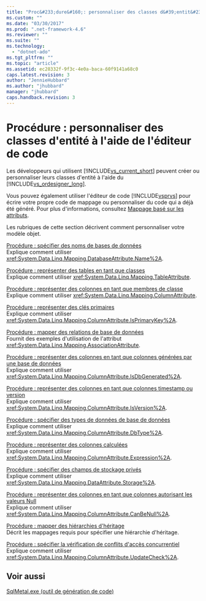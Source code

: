 ```yaml
---
title: "Proc&#233;dure&#160;: personnaliser des classes d&#39;entit&#233; &#224; l&#39;aide de l&#39;&#233;diteur de code | Microsoft Docs"
ms.custom: ""
ms.date: "03/30/2017"
ms.prod: ".net-framework-4.6"
ms.reviewer: ""
ms.suite: ""
ms.technology: 
  - "dotnet-ado"
ms.tgt_pltfrm: ""
ms.topic: "article"
ms.assetid: ec28332f-9f3c-4e0a-baca-60f9141a68c0
caps.latest.revision: 3
author: "JennieHubbard"
ms.author: "jhubbard"
manager: "jhubbard"
caps.handback.revision: 3
---
```

# Proc&#233;dure&#160;: personnaliser des classes d&#39;entit&#233; &#224; l&#39;aide de l&#39;&#233;diteur de code
Les développeurs qui utilisent [!INCLUDE[vs_current_short](../../../../../../includes/vs-current-short-md.md)] peuvent créer ou personnaliser leurs classes d'entité à l'aide du [!INCLUDE[vs_ordesigner_long](../../../../../../includes/vs-ordesigner-long-md.md)].  
  
 Vous pouvez également utiliser l'éditeur de code [!INCLUDE[vsprvs](../../../../../../includes/vsprvs-md.md)] pour écrire votre propre code de mappage ou personnaliser du code qui a déjà été généré.  Pour plus d'informations, consultez [Mappage basé sur les attributs](../../../../../../docs/framework/data/adonet/sql/linq/attribute-based-mapping.md).  
  
 Les rubriques de cette section décrivent comment personnaliser votre modèle objet.  
  
 [Procédure : spécifier des noms de bases de données](../../../../../../docs/framework/data/adonet/sql/linq/how-to-specify-database-names.md)  
 Explique comment utiliser <xref:System.Data.Linq.Mapping.DatabaseAttribute.Name%2A>.  
  
 [Procédure : représenter des tables en tant que classes](../../../../../../docs/framework/data/adonet/sql/linq/how-to-represent-tables-as-classes.md)  
 Explique comment utiliser <xref:System.Data.Linq.Mapping.TableAttribute>.  
  
 [Procédure : représenter des colonnes en tant que membres de classe](../../../../../../docs/framework/data/adonet/sql/linq/how-to-represent-columns-as-class-members.md)  
 Explique comment utiliser <xref:System.Data.Linq.Mapping.ColumnAttribute>.  
  
 [Procédure : représenter des clés primaires](../../../../../../docs/framework/data/adonet/sql/linq/how-to-represent-primary-keys.md)  
 Explique comment utiliser <xref:System.Data.Linq.Mapping.ColumnAttribute.IsPrimaryKey%2A>.  
  
 [Procédure : mapper des relations de base de données](../../../../../../docs/framework/data/adonet/sql/linq/how-to-map-database-relationships.md)  
 Fournit des exemples d'utilisation de l'attribut <xref:System.Data.Linq.Mapping.AssociationAttribute>.  
  
 [Procédure : représenter des colonnes en tant que colonnes générées par une base de données](../../../../../../docs/framework/data/adonet/sql/linq/how-to-represent-columns-as-database-generated.md)  
 Explique comment utiliser <xref:System.Data.Linq.Mapping.ColumnAttribute.IsDbGenerated%2A>.  
  
 [Procédure : représenter des colonnes en tant que colonnes timestamp ou version](../../../../../../docs/framework/data/adonet/sql/linq/how-to-represent-columns-as-timestamp-or-version-columns.md)  
 Explique comment utiliser <xref:System.Data.Linq.Mapping.ColumnAttribute.IsVersion%2A>.  
  
 [Procédure : spécifier des types de données de base de données](../../../../../../docs/framework/data/adonet/sql/linq/how-to-specify-database-data-types.md)  
 Explique comment utiliser <xref:System.Data.Linq.Mapping.ColumnAttribute.DbType%2A>.  
  
 [Procédure : représenter des colonnes calculées](../../../../../../docs/framework/data/adonet/sql/linq/how-to-represent-computed-columns.md)  
 Explique comment utiliser <xref:System.Data.Linq.Mapping.ColumnAttribute.Expression%2A>.  
  
 [Procédure : spécifier des champs de stockage privés](../../../../../../docs/framework/data/adonet/sql/linq/how-to-specify-private-storage-fields.md)  
 Explique comment utiliser <xref:System.Data.Linq.Mapping.DataAttribute.Storage%2A>.  
  
 [Procédure : représenter des colonnes en tant que colonnes autorisant les valeurs Null](../../../../../../docs/framework/data/adonet/sql/linq/how-to-represent-columns-as-allowing-null-values.md)  
 Explique comment utiliser <xref:System.Data.Linq.Mapping.ColumnAttribute.CanBeNull%2A>.  
  
 [Procédure : mapper des hiérarchies d'héritage](../../../../../../docs/framework/data/adonet/sql/linq/how-to-map-inheritance-hierarchies.md)  
 Décrit les mappages requis pour spécifier une hiérarchie d'héritage.  
  
 [Procédure : spécifier la vérification de conflits d'accès concurrentiel](../../../../../../docs/framework/data/adonet/sql/linq/how-to-specify-concurrency-conflict-checking.md)  
 Explique comment utiliser <xref:System.Data.Linq.Mapping.ColumnAttribute.UpdateCheck%2A>.  
  
## Voir aussi  
 [SqlMetal.exe \(outil de génération de code\)](../../../../../../docs/framework/tools/sqlmetal-exe-code-generation-tool.md)